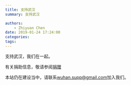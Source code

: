 ```yaml
---
title: 支持武汉
summary: 支持武汉

authors:
    - Zhiyuan Chen
date: 2019-01-24 17:24:00
categories: 
tags:
---
```



支持武汉，我们在一起。

有关捐助信息，敬请参阅[捐赠](/donate/index)

本站仍在建设当中，请联系[wuhan.supp@gmail.com](mailto:wuhan.supp@gmail.com)加入我们。
